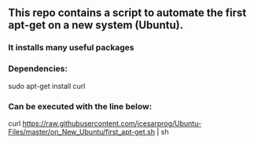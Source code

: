 ## This repo contains a script to automate the first apt-get on a new system (Ubuntu).
### It installs many useful packages

### Dependencies:
sudo apt-get install curl

### Can be executed with the line below:
curl https://raw.githubusercontent.com/jcesarprog/Ubuntu-Files/master/on_New_Ubuntu/first_apt-get.sh | sh